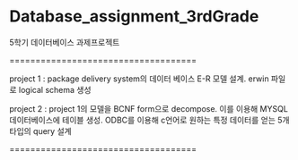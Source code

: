 # Database_assignment_3rdGrade
5학기 데이터베이스 과제프로젝트

====================================

project 1 : package delivery system의 데이터 베이스 E-R 모델 설계. erwin 파일로 logical schema 생성

project 2 : project 1의 모델을 BCNF form으로 decompose. 
이를 이용해 MYSQL 데이터베이스에 테이블 생성. ODBC를 이용해 c언어로 원하는 특정 데이터를 얻는 5개 타입의 query 설계

====================================
